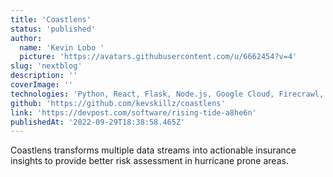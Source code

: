 ```yaml
---
title: 'Coastlens'
status: 'published'
author:
  name: 'Kevin Lobo '
  picture: 'https://avatars.githubusercontent.com/u/6662454?v=4'
slug: 'nextblog'
description: ''
coverImage: ''
technologies: 'Python, React, Flask, Node.js, Google Cloud, Firecrawl, Pinecone, Hugging Face'
github: 'https://github.com/kevskillz/coastlens'
link: 'https://devpost.com/software/rising-tide-a8he6n'
publishedAt: '2022-09-29T18:38:58.465Z'
---
```


Coastlens transforms multiple data streams into actionable insurance insights to provide better risk assessment in hurricane prone areas.
